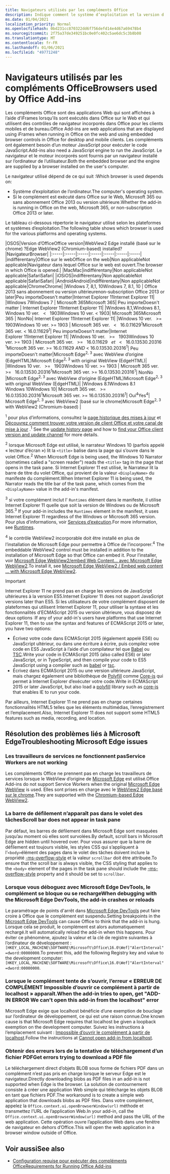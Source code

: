 ```yaml
---
title: Navigateurs utilisés par les compléments Office
description: Indique comment le système d’exploitation et la version d’Office déterminent le navigateur utilisé par les compléments Office.
ms.date: 01/04/2021
localization_priority: Normal
ms.openlocfilehash: 0bd231cc870322dd6f756defd14e4d67a69478b4
ms.sourcegitcommit: 2f75a37de349251bc0e0fc402c5ae6dc5c3b8b08
ms.translationtype: MT
ms.contentlocale: fr-FR
ms.lasthandoff: 01/06/2021
ms.locfileid: "49771248"
---
```

# <a name="browsers-used-by-office-add-ins"></a><span data-ttu-id="19612-103">Navigateurs utilisés par les compléments Office</span><span class="sxs-lookup"><span data-stu-id="19612-103">Browsers used by Office Add-ins</span></span>

<span data-ttu-id="19612-104">Les compléments Office sont des applications Web qui sont affichées à l’aide d’iFrames lorsqu’ils sont exécutés dans Office sur le Web et qui utilisent des contrôles de navigateur incorporés dans Office pour les clients mobiles et de bureau.</span><span class="sxs-lookup"><span data-stu-id="19612-104">Office Add-ins are web applications that are displayed using iFrames when running in Office on the web and using embedded browser controls in Office for desktop and mobile clients.</span></span> <span data-ttu-id="19612-105">Les compléments ont également besoin d’un moteur JavaScript pour exécuter le code JavaScript.</span><span class="sxs-lookup"><span data-stu-id="19612-105">Add-ins also need a JavaScript engine to run the JavaScript.</span></span> <span data-ttu-id="19612-106">Le navigateur et le moteur incorporés sont fournis par un navigateur installé sur l’ordinateur de l’utilisateur.</span><span class="sxs-lookup"><span data-stu-id="19612-106">Both the embedded browser and the engine are supplied by a browser installed on the user's computer.</span></span>

<span data-ttu-id="19612-107">Le navigateur utilisé dépend de ce qui suit :</span><span class="sxs-lookup"><span data-stu-id="19612-107">Which browser is used depends on:</span></span>

- <span data-ttu-id="19612-108">Système d’exploitation de l’ordinateur.</span><span class="sxs-lookup"><span data-stu-id="19612-108">The computer's operating system.</span></span>
- <span data-ttu-id="19612-109">Si le complément est exécuté dans Office sur le Web, Microsoft 365 ou sans abonnement Office 2013 ou version ultérieure.</span><span class="sxs-lookup"><span data-stu-id="19612-109">Whether the add-in is running in Office on the web, Microsoft 365, or non-subscription Office 2013 or later.</span></span>

<span data-ttu-id="19612-110">Le tableau ci-dessous répertorie le navigateur utilisé selon les plateformes et systèmes d’exploitation.</span><span class="sxs-lookup"><span data-stu-id="19612-110">The following table shows which browser is used for the various platforms and operating systems.</span></span>

|<span data-ttu-id="19612-111">OS</span><span class="sxs-lookup"><span data-stu-id="19612-111">OS</span></span>|<span data-ttu-id="19612-112">Version d’Office</span><span class="sxs-lookup"><span data-stu-id="19612-112">Office version</span></span>|<span data-ttu-id="19612-113">WebView2 Edge installé (basé sur le chrome) ?</span><span class="sxs-lookup"><span data-stu-id="19612-113">Edge WebView2 (Chromium-based) installed?</span></span>|<span data-ttu-id="19612-114">Navigateur</span><span class="sxs-lookup"><span data-stu-id="19612-114">Browser</span></span>|
|:-----|:-----|:-----|:-----|:-----|:-----|:-----|
|<span data-ttu-id="19612-115">indifférent</span><span class="sxs-lookup"><span data-stu-id="19612-115">any</span></span>|<span data-ttu-id="19612-116">Office sur le web</span><span class="sxs-lookup"><span data-stu-id="19612-116">Office on the web</span></span>|<span data-ttu-id="19612-117">Non applicable</span><span class="sxs-lookup"><span data-stu-id="19612-117">Not applicable</span></span>|<span data-ttu-id="19612-118">Navigateur dans lequel Office sur le web est ouvert.</span><span class="sxs-lookup"><span data-stu-id="19612-118">The browser in which Office is opened.</span></span>|
|<span data-ttu-id="19612-119">Mac</span><span class="sxs-lookup"><span data-stu-id="19612-119">Mac</span></span>|<span data-ttu-id="19612-120">indifférent</span><span class="sxs-lookup"><span data-stu-id="19612-120">any</span></span>|<span data-ttu-id="19612-121">Non applicable</span><span class="sxs-lookup"><span data-stu-id="19612-121">Not applicable</span></span>|<span data-ttu-id="19612-122">Safari</span><span class="sxs-lookup"><span data-stu-id="19612-122">Safari</span></span>|
|<span data-ttu-id="19612-123">iOS</span><span class="sxs-lookup"><span data-stu-id="19612-123">iOS</span></span>|<span data-ttu-id="19612-124">indifférent</span><span class="sxs-lookup"><span data-stu-id="19612-124">any</span></span>|<span data-ttu-id="19612-125">Non applicable</span><span class="sxs-lookup"><span data-stu-id="19612-125">Not applicable</span></span>|<span data-ttu-id="19612-126">Safari</span><span class="sxs-lookup"><span data-stu-id="19612-126">Safari</span></span>|
|<span data-ttu-id="19612-127">Android</span><span class="sxs-lookup"><span data-stu-id="19612-127">Android</span></span>|<span data-ttu-id="19612-128">indifférent</span><span class="sxs-lookup"><span data-stu-id="19612-128">any</span></span>|<span data-ttu-id="19612-129">Non applicable</span><span class="sxs-lookup"><span data-stu-id="19612-129">Not applicable</span></span>|<span data-ttu-id="19612-130">Chrome</span><span class="sxs-lookup"><span data-stu-id="19612-130">Chrome</span></span>|
|<span data-ttu-id="19612-131">Windows 7, 8,1, 10</span><span class="sxs-lookup"><span data-stu-id="19612-131">Windows 7, 8.1, 10</span></span> | <span data-ttu-id="19612-132">Office 2013 sans abonnement ou version ultérieure</span><span class="sxs-lookup"><span data-stu-id="19612-132">non-subscription Office 2013 or later</span></span>|<span data-ttu-id="19612-133">Peu importe</span><span class="sxs-lookup"><span data-stu-id="19612-133">Doesn't matter</span></span>|<span data-ttu-id="19612-134">Internet Explorer 11</span><span class="sxs-lookup"><span data-stu-id="19612-134">Internet Explorer 11</span></span>|
|<span data-ttu-id="19612-135">Windows 7</span><span class="sxs-lookup"><span data-stu-id="19612-135">Windows 7</span></span> | <span data-ttu-id="19612-136">Microsoft 365</span><span class="sxs-lookup"><span data-stu-id="19612-136">Microsoft 365</span></span>| <span data-ttu-id="19612-137">Peu importe</span><span class="sxs-lookup"><span data-stu-id="19612-137">Doesn't matter</span></span> | <span data-ttu-id="19612-138">Internet Explorer 11</span><span class="sxs-lookup"><span data-stu-id="19612-138">Internet Explorer 11</span></span>|
|<span data-ttu-id="19612-139">Windows 8,1,</span><span class="sxs-lookup"><span data-stu-id="19612-139">Windows 8.1,</span></span><br><span data-ttu-id="19612-140">Windows 10 ver. &nbsp; < &nbsp; 1903</span><span class="sxs-lookup"><span data-stu-id="19612-140">Windows 10 ver.&nbsp;<&nbsp;1903</span></span>| <span data-ttu-id="19612-141">Microsoft 365</span><span class="sxs-lookup"><span data-stu-id="19612-141">Microsoft 365</span></span> | <span data-ttu-id="19612-142">Non</span><span class="sxs-lookup"><span data-stu-id="19612-142">No</span></span>| <span data-ttu-id="19612-143">Internet Explorer 11</span><span class="sxs-lookup"><span data-stu-id="19612-143">Internet Explorer 11</span></span>|
|<span data-ttu-id="19612-144">Windows 10 ver. &nbsp; >= &nbsp; 1903</span><span class="sxs-lookup"><span data-stu-id="19612-144">Windows 10 ver.&nbsp;>=&nbsp;1903</span></span> | <span data-ttu-id="19612-145">Microsoft 365 ver. &nbsp; < &nbsp; 16.0.11629<sup>1</sup></span><span class="sxs-lookup"><span data-stu-id="19612-145">Microsoft 365 ver.&nbsp;<&nbsp;16.0.11629<sup>1</sup></span></span>| <span data-ttu-id="19612-146">Peu importe</span><span class="sxs-lookup"><span data-stu-id="19612-146">Doesn't matter</span></span>|<span data-ttu-id="19612-147">Internet Explorer 11</span><span class="sxs-lookup"><span data-stu-id="19612-147">Internet Explorer 11</span></span>|
|<span data-ttu-id="19612-148">Windows 10 ver. &nbsp; >= &nbsp; 1903</span><span class="sxs-lookup"><span data-stu-id="19612-148">Windows 10 ver.&nbsp;>=&nbsp;1903</span></span> | <span data-ttu-id="19612-149">Microsoft 365 ver. &nbsp; >= &nbsp; 16.0.11629 &nbsp; _et_ &nbsp; < &nbsp; 16.0.13530.20316 <sup>1</sup></span><span class="sxs-lookup"><span data-stu-id="19612-149">Microsoft 365 ver.&nbsp;>=&nbsp;16.0.11629&nbsp;_AND_&nbsp;<&nbsp;16.0.13530.20316<sup>1</sup></span></span>| <span data-ttu-id="19612-150">Peu importe</span><span class="sxs-lookup"><span data-stu-id="19612-150">Doesn't matter</span></span>|<span data-ttu-id="19612-151">Microsoft Edge<sup>2, 3</sup> avec WebView d’origine (EdgeHTML)</span><span class="sxs-lookup"><span data-stu-id="19612-151">Microsoft Edge<sup>2, 3</sup> with original WebView (EdgeHTML)</span></span>|
|<span data-ttu-id="19612-152">Windows 10 ver. &nbsp; >= &nbsp; 1903</span><span class="sxs-lookup"><span data-stu-id="19612-152">Windows 10 ver.&nbsp;>=&nbsp;1903</span></span> | <span data-ttu-id="19612-153">Microsoft 365 ver. &nbsp; >= &nbsp; 16.0.13530.20316<sup>1</sup></span><span class="sxs-lookup"><span data-stu-id="19612-153">Microsoft 365 ver.&nbsp;>=&nbsp;16.0.13530.20316<sup>1</sup></span></span>| <span data-ttu-id="19612-154">Non</span><span class="sxs-lookup"><span data-stu-id="19612-154">No</span></span> |<span data-ttu-id="19612-155">Microsoft Edge<sup>2, 3</sup> avec WebView d’origine (EdgeHTML)</span><span class="sxs-lookup"><span data-stu-id="19612-155">Microsoft Edge<sup>2, 3</sup> with original WebView (EdgeHTML)</span></span>|
|<span data-ttu-id="19612-156">Windows 8.1</span><span class="sxs-lookup"><span data-stu-id="19612-156">Windows 8.1</span></span><br><span data-ttu-id="19612-157">Windows 10</span><span class="sxs-lookup"><span data-stu-id="19612-157">Windows 10</span></span>| <span data-ttu-id="19612-158">Microsoft 365 ver. &nbsp; >= &nbsp; 16.0.13530.20316<sup>1</sup></span><span class="sxs-lookup"><span data-stu-id="19612-158">Microsoft 365 ver.&nbsp;>=&nbsp;16.0.13530.20316<sup>1</sup></span></span>| <span data-ttu-id="19612-159">Oui<sup>4</sup></span><span class="sxs-lookup"><span data-stu-id="19612-159">Yes<sup>4</sup></span></span>|  <span data-ttu-id="19612-160">Microsoft Edge<sup>2, 3</sup> avec WebView2 (basé sur le chrome)</span><span class="sxs-lookup"><span data-stu-id="19612-160">Microsoft Edge<sup>2, 3</sup> with WebView2 (Chromium-based)</span></span> |

<span data-ttu-id="19612-161"><sup>1</sup> pour plus d’informations, consultez la [page historique des mises à jour](/officeupdates/update-history-office365-proplus-by-date) et [Découvrez comment trouver votre version de client Office et votre canal de mise à jour](https://support.office.com/article/What-version-of-Office-am-I-using-932788b8-a3ce-44bf-bb09-e334518b8b19) .</span><span class="sxs-lookup"><span data-stu-id="19612-161"><sup>1</sup> See the [update history page](/officeupdates/update-history-office365-proplus-by-date) and how to [find your Office client version and update channel](https://support.office.com/article/What-version-of-Office-am-I-using-932788b8-a3ce-44bf-bb09-e334518b8b19) for more details.</span></span>

<span data-ttu-id="19612-162"><sup>2</sup> lorsque Microsoft Edge est utilisé, le narrateur Windows 10 (parfois appelé « lecteur d’écran ») lit la `<title>` balise dans la page qui s’ouvre dans le volet Office.</span><span class="sxs-lookup"><span data-stu-id="19612-162"><sup>2</sup> When Microsoft Edge is being used, the Windows 10 Narrator (sometimes called a "screen reader") reads the `<title>` tag in the page that opens in the task pane.</span></span> <span data-ttu-id="19612-163">Si Internet Explorer 11 est utilisé, le Narrateur lit la barre de titre du volet Office, qui provient de la valeur `<DisplayName>` du manifeste du complément.</span><span class="sxs-lookup"><span data-stu-id="19612-163">When Internet Explorer 11 is being used, the Narrator reads the title bar of the task pane, which comes from the `<DisplayName>` value in the add-in's manifest.</span></span>

<span data-ttu-id="19612-164"><sup>3</sup> si votre complément inclut l' `Runtimes` élément dans le manifeste, il utilise Internet Explorer 11 quelle que soit la version de Windows ou de Microsoft 365.</span><span class="sxs-lookup"><span data-stu-id="19612-164"><sup>3</sup> If your add-in includes the `Runtimes` element in the manifest, it uses Internet Explorer 11 regardless of the Windows or Microsoft 365 version.</span></span> <span data-ttu-id="19612-165">Pour plus d’informations, voir [Services d’exécution](../reference/manifest/runtimes.md).</span><span class="sxs-lookup"><span data-stu-id="19612-165">For more information, see [Runtimes](../reference/manifest/runtimes.md).</span></span>

<span data-ttu-id="19612-166"><sup>4</sup> le contrôle WebView2 incorporable doit être installé en plus de l’installation de Microsoft Edge pour permettre à Office de l’incorporer.</span><span class="sxs-lookup"><span data-stu-id="19612-166"><sup>4</sup> The embeddable WebView2 control must be installed in addition to the installation of Microsoft Edge so that Office can embed it.</span></span> <span data-ttu-id="19612-167">Pour l’installer, voir [Microsoft Edge WebView2/embed Web Content... avec Microsoft Edge WebView2](https://developer.microsoft.com/microsoft-edge/webview2/).</span><span class="sxs-lookup"><span data-stu-id="19612-167">To install it, see [Microsoft Edge WebView2 / Embed web content ... with Microsoft Edge WebView2](https://developer.microsoft.com/microsoft-edge/webview2/).</span></span>


> [!IMPORTANT]
> <span data-ttu-id="19612-168">Internet Explorer 11 ne prend pas en charge les versions de JavaScript ultérieures à la version ES5.</span><span class="sxs-lookup"><span data-stu-id="19612-168">Internet Explorer 11 does not support JavaScript versions later than ES5.</span></span> <span data-ttu-id="19612-169">Si les utilisateurs de votre complément disposent de plateformes qui utilisent Internet Explorer 11, pour utiliser la syntaxe et les fonctionnalités d’ECMAScript 2015 ou version ultérieure, vous disposez de deux options :</span><span class="sxs-lookup"><span data-stu-id="19612-169">If any of your add-in's users have platforms that use Internet Explorer 11, then to use the syntax and features of ECMAScript 2015 or later, you have two options:</span></span>
>
> - <span data-ttu-id="19612-170">Écrivez votre code dans ECMAScript 2015 (également appelé ES6) ou JavaScript ultérieur, ou dans une écriture à écrire, puis compilez votre code en ES5 JavaScript à l’aide d’un compilateur tel que [Babel](https://babeljs.io/) ou [TSC](https://www.typescriptlang.org/index.html).</span><span class="sxs-lookup"><span data-stu-id="19612-170">Write your code in ECMAScript 2015 (also called ES6) or later JavaScript, or in TypeScript, and then compile your code to ES5 JavaScript using a compiler such as [babel](https://babeljs.io/) or [tsc](https://www.typescriptlang.org/index.html).</span></span>
> - <span data-ttu-id="19612-171">Écrivez dans ECMAScript 2015 ou une version ultérieure JavaScript, mais chargez également une bibliothèque de [Polyfill](https://wikipedia.org/wiki/Polyfill_(programming)) comme [Core-js](https://github.com/zloirock/core-js) qui permet à Internet Explorer d’exécuter votre code.</span><span class="sxs-lookup"><span data-stu-id="19612-171">Write in ECMAScript 2015 or later JavaScript, but also load a [polyfill](https://wikipedia.org/wiki/Polyfill_(programming)) library such as [core-js](https://github.com/zloirock/core-js) that enables IE to run your code.</span></span>
>
> <span data-ttu-id="19612-172">Par ailleurs, Internet Explorer 11 ne prend pas en charge certaines fonctionnalités HTML5 telles que les éléments multimédias, l’enregistrement et l’emplacement.</span><span class="sxs-lookup"><span data-stu-id="19612-172">Also, Internet Explorer 11 does not support some HTML5 features such as media, recording, and location.</span></span>

## <a name="troubleshooting-microsoft-edge-issues"></a><span data-ttu-id="19612-173">Résolution des problèmes liés à Microsoft Edge</span><span class="sxs-lookup"><span data-stu-id="19612-173">Troubleshooting Microsoft Edge issues</span></span>

### <a name="service-workers-are-not-working"></a><span data-ttu-id="19612-174">Les travailleurs de services ne fonctionnent pas</span><span class="sxs-lookup"><span data-stu-id="19612-174">Service Workers are not working</span></span>

<span data-ttu-id="19612-175">Les compléments Office ne prennent pas en charge les travailleurs de services lorsque le WebView d’origine de [Microsoft Edge](/microsoft-edge/hosting/webview) est utilisé.</span><span class="sxs-lookup"><span data-stu-id="19612-175">Office Add-ins do not support Service Workers when the original [Microsoft Edge WebView](/microsoft-edge/hosting/webview) is used.</span></span> <span data-ttu-id="19612-176">Elles sont prises en charge avec le [WebView2 Edge basé sur le chrome](/microsoft-edge/hosting/webview2).</span><span class="sxs-lookup"><span data-stu-id="19612-176">They are supported with the [Chromium-based Edge WebView2](/microsoft-edge/hosting/webview2).</span></span>

### <a name="scroll-bar-does-not-appear-in-task-pane"></a><span data-ttu-id="19612-177">La barre de défilement n’apparaît pas dans le volet des tâches</span><span class="sxs-lookup"><span data-stu-id="19612-177">Scroll bar does not appear in task pane</span></span>

<span data-ttu-id="19612-178">Par défaut, les barres de défilement dans Microsoft Edge sont masquées jusqu’au moment où elles sont survolées.</span><span class="sxs-lookup"><span data-stu-id="19612-178">By default, scroll bars in Microsoft Edge are hidden until hovered over.</span></span> <span data-ttu-id="19612-179">Pour vous assurer que la barre de défilement est toujours visible, les styles CSS qui s’appliquent à l’`<body>`élément des pages dans le volet des tâches doivent inclure la propriété [-ms-overflow-style](https://developer.mozilla.org/docs/Archive/Web/CSS/-ms-overflow-style) et la valeur `scrollbar` doit être attribuée.</span><span class="sxs-lookup"><span data-stu-id="19612-179">To ensure that the scroll bar is always visible, the CSS styling that applies to the `<body>` element of the pages in the task pane should include the [-ms-overflow-style](https://developer.mozilla.org/docs/Archive/Web/CSS/-ms-overflow-style) property and it should be set to `scrollbar`.</span></span>

### <a name="when-debugging-with-the-microsoft-edge-devtools-the-add-in-crashes-or-reloads"></a><span data-ttu-id="19612-180">Lorsque vous déboguez avec Microsoft Edge DevTools, le complément se bloque ou se recharge</span><span class="sxs-lookup"><span data-stu-id="19612-180">When debugging with the Microsoft Edge DevTools, the add-in crashes or reloads</span></span>

<span data-ttu-id="19612-181">Le paramétrage de points d'arrêt dans [Microsoft Edge DevTools](https://www.microsoft.com/p/microsoft-edge-devtools-preview/9mzbfrmz0mnj?rtc=1&activetab=pivot%3Aoverviewtab) peut faire croire à Office que le complément est suspendu.</span><span class="sxs-lookup"><span data-stu-id="19612-181">Setting breakpoints in the [Microsoft Edge DevTools](https://www.microsoft.com/p/microsoft-edge-devtools-preview/9mzbfrmz0mnj?rtc=1&activetab=pivot%3Aoverviewtab) can cause Office to think that the add-in is hung.</span></span> <span data-ttu-id="19612-182">Lorsque cela se produit, le complément est alors automatiquement rechargé.</span><span class="sxs-lookup"><span data-stu-id="19612-182">It will automatically reload the add-in when this happens.</span></span> <span data-ttu-id="19612-183">Pour éviter ce phénomène, ajoutez la valeur et la clé de registre suivantes à l’ordinateur de développement : `[HKEY_LOCAL_MACHINE\SOFTWARE\Microsoft\Office\16.0\Wef]"AlertInterval"=dword:00000000`.</span><span class="sxs-lookup"><span data-stu-id="19612-183">To prevent this, add the following Registry key and value to the development computer: `[HKEY_LOCAL_MACHINE\SOFTWARE\Microsoft\Office\16.0\Wef]"AlertInterval"=dword:00000000`.</span></span>

### <a name="when-the-add-in-tries-to-open-get-add-in-error-we-cant-open-this-add-in-from-the-localhost-error"></a><span data-ttu-id="19612-184">Lorsque le complément tente de s’ouvrir, l’erreur « ERREUR DE COMPLÉMENT Impossible d’ouvrir ce complément à partir de localhost » apparaît.</span><span class="sxs-lookup"><span data-stu-id="19612-184">When the add-in tries to open, get "ADD-IN ERROR We can't open this add-in from the localhost" error</span></span>

<span data-ttu-id="19612-185">Microsoft Edge exige que localhost bénéficie d’une exemption de bouclage sur l’ordinateur de développement, ce qui est une raison connue.</span><span class="sxs-lookup"><span data-stu-id="19612-185">One known cause is that Microsoft Edge requires that localhost be given a loopback exemption on the development computer.</span></span> <span data-ttu-id="19612-186">Suivez les instructions à l’emplacement suivant : [Impossible d’ouvrir le complément à partir de localhost](/office/troubleshoot/error-messages/cannot-open-add-in-from-localhost).</span><span class="sxs-lookup"><span data-stu-id="19612-186">Follow the instructions at [Cannot open add-in from localhost](/office/troubleshoot/error-messages/cannot-open-add-in-from-localhost).</span></span>

### <a name="get-errors-trying-to-download-a-pdf-file"></a><span data-ttu-id="19612-187">Obtenir des erreurs lors de la tentative de téléchargement d’un fichier PDF</span><span class="sxs-lookup"><span data-stu-id="19612-187">Get errors trying to download a PDF file</span></span>

<span data-ttu-id="19612-188">Le téléchargement direct d’objets BLOB sous forme de fichiers PDF dans un complément n’est pas pris en charge lorsque le serveur Edge est le navigateur.</span><span class="sxs-lookup"><span data-stu-id="19612-188">Directly downloading blobs as PDF files in an add-in is not supported when Edge is the browser.</span></span> <span data-ttu-id="19612-189">La solution de contournement consiste à créer une application Web simple qui télécharge les objets BLOB en tant que fichiers PDF.</span><span class="sxs-lookup"><span data-stu-id="19612-189">The workaround is to create a simple web application that downloads blobs as PDF files.</span></span> <span data-ttu-id="19612-190">Dans votre complément, appelez la `Office.context.ui.openBrowserWindow(url)` méthode et transmettez l’URL de l’application Web.</span><span class="sxs-lookup"><span data-stu-id="19612-190">In your add-in, call the `Office.context.ui.openBrowserWindow(url)` method and pass the URL of the web application.</span></span> <span data-ttu-id="19612-191">Cette opération ouvre l’application Web dans une fenêtre de navigateur en dehors d’Office.</span><span class="sxs-lookup"><span data-stu-id="19612-191">This will open the web application in a browser window outside of Office.</span></span>

## <a name="see-also"></a><span data-ttu-id="19612-192">Voir aussi</span><span class="sxs-lookup"><span data-stu-id="19612-192">See also</span></span>

- [<span data-ttu-id="19612-193">Configuration requise pour exécuter des compléments Office</span><span class="sxs-lookup"><span data-stu-id="19612-193">Requirements for Running Office Add-ins</span></span>](requirements-for-running-office-add-ins.md)
